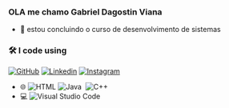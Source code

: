 ### OLA me chamo Gabriel Dagostin Viana

- 🔭 estou concluindo o curso de desenvolvimento de sistemas

### 🛠 I code using
[![GitHub](https://img.shields.io/badge/Github-100000?style=for-the-badge&logo=github&logoColor=white)](https://github.com/gabrieldagostivana)
[![Linkedin](https://img.shields.io/badge/Linkedin-0077B5?style=for-the-badge&logo=linkedin&logoColor=white)](https://www.linkedin.com/in/gabriel-dagostin-viana-805594366/)
[![Instagram](https://img.shields.io/badge/Instagram-E4405F?style=for-the-badge&logo=instagram&logoColor=white)](https://www.instagram.com/gabriel_d_v/)

- 🌐  ![HTML](https://img.shields.io/badge/-HTML-333333?style=flat&logo=HTML5) 
![Java](https://img.shields.io/badge/-Java-05122A?style=flat&logo=Java&logoColor=FFA518)&nbsp;
![C++](https://img.shields.io/badge/-C++-05122A?style=flat&logo=C%2B%2B&logoColor=00599C)&nbsp;
- 💻
![Visual Studio Code](https://img.shields.io/badge/-Visual%20Studio%20Code-05122A?style=flat&logo=visual-studio-code&logoColor=007ACC)&nbsp;
